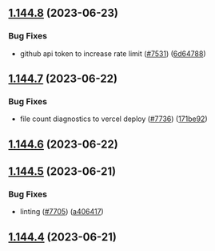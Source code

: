 ## [1.144.8](https://github.com/EddieHubCommunity/LinkFree/compare/v1.144.7...v1.144.8) (2023-06-23)


### Bug Fixes

* github api token to increase rate limit ([#7531](https://github.com/EddieHubCommunity/LinkFree/issues/7531)) ([6d64788](https://github.com/EddieHubCommunity/LinkFree/commit/6d6478838df19de99ef3f936ab9932229a295af8))



## [1.144.7](https://github.com/EddieHubCommunity/LinkFree/compare/v1.144.6...v1.144.7) (2023-06-22)


### Bug Fixes

* file count diagnostics to vercel deploy ([#7736](https://github.com/EddieHubCommunity/LinkFree/issues/7736)) ([171be92](https://github.com/EddieHubCommunity/LinkFree/commit/171be92378180e174474fc4207223e6218f9066c))



## [1.144.6](https://github.com/EddieHubCommunity/LinkFree/compare/v1.144.5...v1.144.6) (2023-06-22)



## [1.144.5](https://github.com/EddieHubCommunity/LinkFree/compare/v1.144.4...v1.144.5) (2023-06-21)


### Bug Fixes

* linting ([#7705](https://github.com/EddieHubCommunity/LinkFree/issues/7705)) ([a406417](https://github.com/EddieHubCommunity/LinkFree/commit/a4064172495e7db56f02188b653ddc3798dd39de))



## [1.144.4](https://github.com/EddieHubCommunity/LinkFree/compare/v1.144.3...v1.144.4) (2023-06-21)



